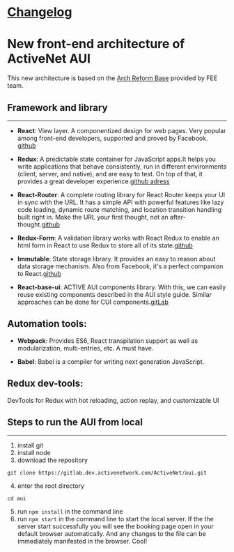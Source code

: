 # [Changelog](/../blob/develop/CHANGELOG.md)

# New front-end architecture of ActiveNet AUI
This new architecture is based on the [Arch Reform Base](https://gitlab.dev.activenetwork.com/fee/arch-reform-base) provided by FEE team.

## Framework and library
-----------------------------------------------------------
* **React**: View layer. A componentized design for web pages. Very popular among front-end developers, supported and proved by Facebook. [github](https://github.com/facebook/react)

* **Redux**: A predictable state container for JavaScript apps.It helps you write applications that behave consistently, run in different environments (client, server, and native), and are easy to test. On top of that, it provides a great developer experience.[github adress](https://github.com/reactjs/redux)

* **React-Router**: A complete routing library for React Router keeps your UI in sync with the URL. It has a simple API with powerful features like lazy code loading, dynamic route matching, and location transition handling built right in. Make the URL your first thought, not an after-thought.[github](https://github.com/reactjs/react-router)

* **Redux-Form**: A validation library works with React Redux to enable an html form in React to use Redux to store all of its state.[github](https://github.com/erikras/redux-form)

* **Immutable**: State storage library. It provides an easy to reason about data storage mechanism. Also from Facebook, it's a perfect companion to React.[github](https://github.com/facebook/immutable-js)

* **React-base-ui**: ACTIVE AUI components library. With this, we can easily reuse existing components described in the AUI style guide. Similar approaches can be done for CUI components.[gitLab](https://gitlab.dev.activenetwork.com/ActiveNet/react-base-ui)


## Automation tools:

* **Webpack**: Provides ES6, React transpilation support as well as modularization, multi-entries, etc. A must have.

* **Babel**: Babel is a compiler for writing next generation JavaScript.


## Redux dev-tools:
DevTools for Redux with hot reloading, action replay, and customizable UI

## Steps to run the AUI from local
-----------------------------------------------------------

1. install git
2. install node
3. download the repository
```
git clone https://gitlab.dev.activenetwork.com/ActiveNet/aui.git
```
4. enter the root directory
```
cd aui
```
5. run `npm install` in the command line
6. run `npm start` in the command line to start the local server. If the the server start successfully you will see the booking page open in your default browser automatically. And any changes to the file can be immediately manifested in the browser. Cool!
